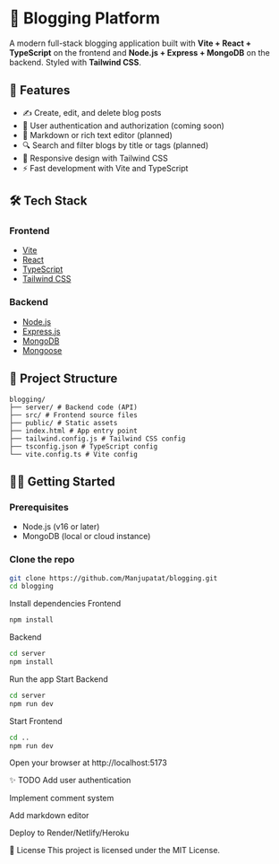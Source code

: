 # 📝 Blogging Platform

A modern full-stack blogging application built with **Vite + React + TypeScript** on the frontend and **Node.js + Express + MongoDB** on the backend. Styled with **Tailwind CSS**.

## 🚀 Features

- ✍️ Create, edit, and delete blog posts
- 👤 User authentication and authorization (coming soon)
- 🧾 Markdown or rich text editor (planned)
- 🔍 Search and filter blogs by title or tags (planned)
- 📱 Responsive design with Tailwind CSS
- ⚡ Fast development with Vite and TypeScript

## 🛠️ Tech Stack

### Frontend
- [Vite](https://vitejs.dev/)
- [React](https://reactjs.org/)
- [TypeScript](https://www.typescriptlang.org/)
- [Tailwind CSS](https://tailwindcss.com/)

### Backend
- [Node.js](https://nodejs.org/)
- [Express.js](https://expressjs.com/)
- [MongoDB](https://www.mongodb.com/)
- [Mongoose](https://mongoosejs.com/)

## 📁 Project Structure

```
blogging/
├── server/ # Backend code (API)
├── src/ # Frontend source files
├── public/ # Static assets
├── index.html # App entry point
├── tailwind.config.js # Tailwind CSS config
├── tsconfig.json # TypeScript config
└── vite.config.ts # Vite config

```


## 🧑‍💻 Getting Started

### Prerequisites

- Node.js (v16 or later)
- MongoDB (local or cloud instance)

### Clone the repo

```bash
git clone https://github.com/Manjupatat/blogging.git
cd blogging
```
Install dependencies
Frontend
```bash
npm install
```
Backend
```bash
cd server
npm install
```
Run the app
Start Backend
```bash
cd server
npm run dev
```
Start Frontend
```bash
cd ..
npm run dev
```
Open your browser at http://localhost:5173

✨ TODO
 Add user authentication

 Implement comment system

 Add markdown editor

 Deploy to Render/Netlify/Heroku

📄 License
This project is licensed under the MIT License.
